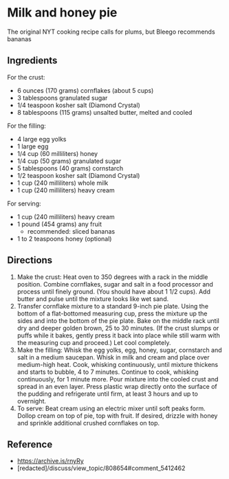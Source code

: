 # Milk and honey pie

The original NYT cooking recipe calls for plums, but Bleego recommends bananas

## Ingredients

For the crust:

- 6 ounces (170 grams) cornflakes (about 5 cups)
- 3 tablespoons granulated sugar
- 1/4 teaspoon kosher salt (Diamond Crystal)
- 8 tablespoons (115 grams) unsalted butter, melted and cooled

For the filling:

- 4 large egg yolks
- 1 large egg
- 1/4 cup (60 milliliters) honey
- 1/4 cup (50 grams) granulated sugar
- 5 tablespoons (40 grams) cornstarch
- 1/2 teaspoon kosher salt (Diamond Crystal)
- 1 cup (240 milliliters) whole milk
- 1 cup (240 milliliters) heavy cream

For serving:

- 1 cup (240 milliliters) heavy cream
- 1 pound (454 grams) any fruit
  - recommended: sliced bananas
- 1 to 2 teaspoons honey (optional)

## Directions

1. Make the crust: Heat oven to 350 degrees with a rack in the middle position. Combine cornflakes, sugar and salt in a food processor and process until finely ground. (You should have about 1 1/2 cups). Add butter and pulse until the mixture looks like wet sand.
2. Transfer cornflake mixture to a standard 9-inch pie plate. Using the bottom of a flat-bottomed measuring cup, press the mixture up the sides and into the bottom of the pie plate. Bake on the middle rack until dry and deeper golden brown, 25 to 30 minutes. (If the crust slumps or puffs while it bakes, gently press it back into place while still warm with the measuring cup and proceed.) Let cool completely.
3. Make the filling: Whisk the egg yolks, egg, honey, sugar, cornstarch and salt in a medium saucepan. Whisk in milk and cream and place over medium-high heat. Cook, whisking continuously, until mixture thickens and starts to bubble, 4 to 7 minutes. Continue to cook, whisking continuously, for 1 minute more. Pour mixture into the cooled crust and spread in an even layer. Press plastic wrap directly onto the surface of the pudding and refrigerate until firm, at least 3 hours and up to overnight.
4. To serve: Beat cream using an electric mixer until soft peaks form. Dollop cream on top of pie, top with fruit. If desired, drizzle with honey and sprinkle additional crushed cornflakes on top.

## Reference

- <https://archive.is/rnyRy>
- [redacted]/discuss/view_topic/808654#comment_5412462
